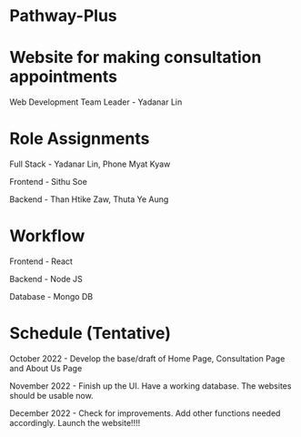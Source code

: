 # Pathway-Plus
# Website for making consultation appointments
 
 Web Development Team Leader - Yadanar Lin
 
 # Role Assignments 
 
 Full Stack - Yadanar Lin, Phone Myat Kyaw
 
 Frontend - Sithu Soe
 
 Backend - Than Htike Zaw, Thuta Ye Aung
 
 # Workflow
 
 Frontend - React
 
 Backend - Node JS
 
 Database - Mongo DB
 
 # Schedule (Tentative)
 
 October 2022 - Develop the base/draft of Home Page, Consultation Page and About Us Page
 
 November 2022 - Finish up the UI. Have a working database. The websites should be usable now.
 
 December 2022 - Check for improvements. Add other functions needed accordingly. Launch the website!!!!
 
 
 
